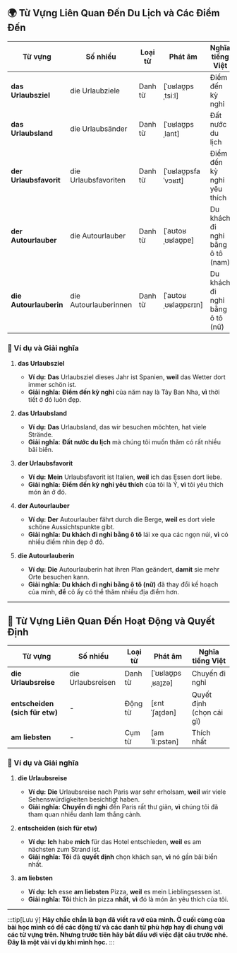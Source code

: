 ## **🌍 Từ Vựng Liên Quan Đến Du Lịch và Các Điểm Đến**

|**Từ vựng**|**Số nhiều**|**Loại từ**|**Phát âm**|**Nghĩa tiếng Việt**|
|---|---|---|---|---|
|**das Urlaubsziel**|die Urlaubziele|Danh từ|[ˈʊʁlaʊ̯psˌtsiːl]|Điểm đến kỳ nghỉ|
|**das Urlaubsland**|die Urlaubsänder|Danh từ|[ˈʊʁlaʊ̯psˌlant]|Đất nước du lịch|
|**der Urlaubsfavorit**|die Urlaubsfavoriten|Danh từ|[ˈʊʁlaʊ̯psfaˈvɔʁɪt]|Điểm đến kỳ nghỉ yêu thích|
|**der Autourlauber**|die Autourlauber|Danh từ|[ˈaʊtoʁˌʊʁlaʊ̯pɐ]|Du khách đi nghỉ bằng ô tô (nam)|
|**die Autourlauberin**|die Autourlauberinnen|Danh từ|[ˈaʊtoʁˌʊʁlaʊ̯pɛrɪn]|Du khách đi nghỉ bằng ô tô (nữ)|

### **📌 Ví dụ và Giải nghĩa**

1. **das Urlaubsziel**
    
    - **Ví dụ:** **Das** Urlaubsziel dieses Jahr ist Spanien, **weil** das Wetter dort immer schön ist.
    - **Giải nghĩa:** **Điểm đến kỳ nghỉ** của năm nay là Tây Ban Nha, **vì** thời tiết ở đó luôn đẹp.
2. **das Urlaubsland**
    
    - **Ví dụ:** **Das** Urlaubsland, das wir besuchen möchten, hat viele Strände.
    - **Giải nghĩa:** **Đất nước du lịch** mà chúng tôi muốn thăm có rất nhiều bãi biển.
3. **der Urlaubsfavorit**
    
    - **Ví dụ:** **Mein** Urlaubsfavorit ist Italien, **weil** ich das Essen dort liebe.
    - **Giải nghĩa:** **Điểm đến kỳ nghỉ yêu thích** của tôi là Ý, **vì** tôi yêu thích món ăn ở đó.
4. **der Autourlauber**
    
    - **Ví dụ:** **Der** Autourlauber fährt durch die Berge, **weil** es dort viele schöne Aussichtspunkte gibt.
    - **Giải nghĩa:** **Du khách đi nghỉ bằng ô tô** lái xe qua các ngọn núi, **vì** có nhiều điểm nhìn đẹp ở đó.
5. **die Autourlauberin**
    
    - **Ví dụ:** **Die** Autourlauberin hat ihren Plan geändert, **damit** sie mehr Orte besuchen kann.
    - **Giải nghĩa:** **Du khách đi nghỉ bằng ô tô (nữ)** đã thay đổi kế hoạch của mình, **để** cô ấy có thể thăm nhiều địa điểm hơn.

---
## **📝 Từ Vựng Liên Quan Đến Hoạt Động và Quyết Định**

|**Từ vựng**|**Số nhiều**|**Loại từ**|**Phát âm**|**Nghĩa tiếng Việt**|
|---|---|---|---|---|
|**die Urlaubsreise**|die Urlaubsreisen|Danh từ|[ˈʊʁlaʊ̯psˌʁaɪ̯zə]|Chuyến đi nghỉ|
|**entscheiden (sich für etw)**|-|Động từ|[ɛntˈʃaɪ̯dən]|Quyết định (chọn cái gì)|
|**am liebsten**|-|Cụm từ|[am ˈliːpstən]|Thích nhất|

### **📌 Ví dụ và Giải nghĩa**

1. **die Urlaubsreise**
    
    - **Ví dụ:** **Die** Urlaubsreise nach Paris war sehr erholsam, **weil** wir viele Sehenswürdigkeiten besichtigt haben.
    - **Giải nghĩa:** **Chuyến đi nghỉ** đến Paris rất thư giãn, **vì** chúng tôi đã tham quan nhiều danh lam thắng cảnh.
2. **entscheiden (sich für etw)**
    
    - **Ví dụ:** **Ich** habe **mich** für das Hotel entschieden, **weil** es am nächsten zum Strand ist.
    - **Giải nghĩa:** **Tôi** đã **quyết định** chọn khách sạn, **vì** nó gần bãi biển nhất.
3. **am liebsten**
    
    - **Ví dụ:** **Ich** esse **am liebsten** Pizza, **weil** es mein Lieblingsessen ist.
    - **Giải nghĩa:** **Tôi** thích ăn pizza **nhất**, **vì** đó là món ăn yêu thích của tôi.


---
:::tip[Lưu ý]
**Hãy chắc chắn là bạn đã viết ra vở của mình. Ở cuối cùng của bài học mình có để các động từ và các danh từ phù hợp hay đi chung với các từ vựng trên. Nhưng trước tiên hãy bắt đầu với việc đặt câu trước nhé. Đây là một vài ví dụ khi mình học.**
:::